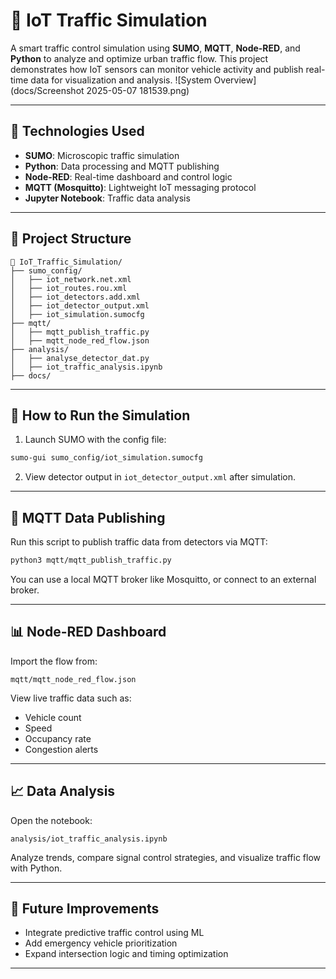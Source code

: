 # 🚦 IoT Traffic Simulation

A smart traffic control simulation using **SUMO**, **MQTT**, **Node-RED**, and **Python** to analyze and optimize urban traffic flow. This project demonstrates how IoT sensors can monitor vehicle activity and publish real-time data for visualization and analysis.
![System Overview](docs/Screenshot 2025-05-07 181539.png)

---

## 🔧 Technologies Used

- **SUMO**: Microscopic traffic simulation
- **Python**: Data processing and MQTT publishing
- **Node-RED**: Real-time dashboard and control logic
- **MQTT (Mosquitto)**: Lightweight IoT messaging protocol
- **Jupyter Notebook**: Traffic data analysis

---

## 📂 Project Structure

```plaintext
📂 IoT_Traffic_Simulation/
├── sumo_config/
│   ├── iot_network.net.xml
│   ├── iot_routes.rou.xml
│   ├── iot_detectors.add.xml
│   ├── iot_detector_output.xml
│   ├── iot_simulation.sumocfg
├── mqtt/
│   ├── mqtt_publish_traffic.py
│   ├── mqtt_node_red_flow.json
├── analysis/
│   ├── analyse_detector_dat.py
│   ├── iot_traffic_analysis.ipynb
├── docs/
```

---

## 🧪 How to Run the Simulation

1. Launch SUMO with the config file:
```bash
sumo-gui sumo_config/iot_simulation.sumocfg
```

2. View detector output in `iot_detector_output.xml` after simulation.

---

## 📡 MQTT Data Publishing

Run this script to publish traffic data from detectors via MQTT:
```bash
python3 mqtt/mqtt_publish_traffic.py
```

You can use a local MQTT broker like Mosquitto, or connect to an external broker.

---

## 📊 Node-RED Dashboard

Import the flow from:
```
mqtt/mqtt_node_red_flow.json
```

View live traffic data such as:
- Vehicle count
- Speed
- Occupancy rate
- Congestion alerts

---

## 📈 Data Analysis

Open the notebook:
```
analysis/iot_traffic_analysis.ipynb
```

Analyze trends, compare signal control strategies, and visualize traffic flow with Python.

---

## 🌱 Future Improvements

- Integrate predictive traffic control using ML
- Add emergency vehicle prioritization
- Expand intersection logic and timing optimization

---
